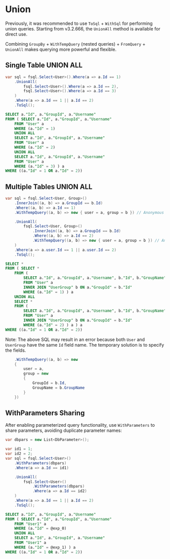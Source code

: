 # Union

Previously, it was recommended to use `ToSql` + `WithSql` for performing union queries. Starting from v3.2.666, the `UnionAll` method is available for direct use.

Combining `GroupBy` + `WithTempQuery` (nested queries) + `FromQuery` + `UnionAll` makes querying more powerful and flexible.

## Single Table UNION ALL

```csharp
var sql = fsql.Select<User>().Where(a => a.Id == 1)
    .UnionAll(
        fsql.Select<User>().Where(a => a.Id == 2),
        fsql.Select<User>().Where(a => a.Id == 3)
    )
    .Where(a => a.Id == 1 || a.Id == 2)
    .ToSql();
```

```sql
SELECT a."Id", a."GroupId", a."Username" 
FROM ( SELECT a."Id", a."GroupId", a."Username" 
    FROM "User" a 
    WHERE (a."Id" = 1) 
    UNION ALL 
    SELECT a."Id", a."GroupId", a."Username" 
    FROM "User" a 
    WHERE (a."Id" = 2) 
    UNION ALL 
    SELECT a."Id", a."GroupId", a."Username" 
    FROM "User" a 
    WHERE (a."Id" = 3) ) a 
WHERE ((a."Id" = 1 OR a."Id" = 2))
```

## Multiple Tables UNION ALL

```csharp
var sql = fsql.Select<User, Group>()
    .InnerJoin((a, b) => a.GroupId == b.Id)
    .Where((a, b) => a.Id == 1)
    .WithTempQuery((a, b) => new { user = a, group = b }) // Anonymous type

    .UnionAll(
        fsql.Select<User, Group>()
            .InnerJoin((a, b) => a.GroupId == b.Id)
            .Where((a, b) => a.Id == 2)
            .WithTempQuery((a, b) => new { user = a, group = b }) // Anonymous type
    )
    .Where(a => a.user.Id == 1 || a.user.Id == 2)
    .ToSql();
```

```sql
SELECT * 
FROM ( SELECT * 
    FROM ( 
        SELECT a."Id", a."GroupId", a."Username", b."Id", b."GroupName" 
        FROM "User" a 
        INNER JOIN "UserGroup" b ON a."GroupId" = b."Id" 
        WHERE (a."Id" = 1) ) a 
    UNION ALL 
    SELECT * 
    FROM ( 
        SELECT a."Id", a."GroupId", a."Username", b."Id", b."GroupName" 
        FROM "User" a 
        INNER JOIN "UserGroup" b ON a."GroupId" = b."Id" 
        WHERE (a."Id" = 2) ) a ) a 
WHERE ((a."Id" = 1 OR a."Id" = 2))
```

Note: The above SQL may result in an error because both `User` and `UserGroup` have the same `Id` field name. The temporary solution is to specify the fields.

```csharp
    .WithTempQuery((a, b) => new 
    { 
        user = a, 
        group = new
        {
            GroupId = b.Id,
            GroupName = b.GroupName
        } 
    })
```

## WithParameters Sharing

After enabling parameterized query functionality, use `WithParameters` to share parameters, avoiding duplicate parameter names:

```csharp
var dbpars = new List<DbParameter>();

var id1 = 1;
var id2 = 2;
var sql = fsql.Select<User>()
    .WithParameters(dbpars)
    .Where(a => a.Id == id1)

    .UnionAll(
        fsql.Select<User>()
            .WithParameters(dbpars)
            .Where(a => a.Id == id2)
    )
    .Where(a => a.Id == 1 || a.Id == 2)
    .ToSql();
```

```sql
SELECT a."Id", a."GroupId", a."Username" 
FROM ( SELECT a."Id", a."GroupId", a."Username" 
    FROM "User1" a 
    WHERE (a."Id" = @exp_0) 
    UNION ALL 
    SELECT a."Id", a."GroupId", a."Username" 
    FROM "User1" a 
    WHERE (a."Id" = @exp_1) ) a 
WHERE ((a."Id" = 1 OR a."Id" = 2))
```